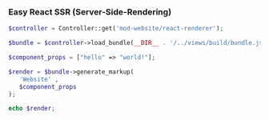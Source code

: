 ### Easy React SSR (Server-Side-Rendering)
```php
$controller = Controller::get('mod-website/react-renderer');

$bundle = $controller->load_bundle(__DIR__ . '/../views/build/bundle.js');

$component_props = ["hello" => "world!"];

$render = $bundle->generate_markup(
   'Website' ,
   $component_props
);

echo $render;
```